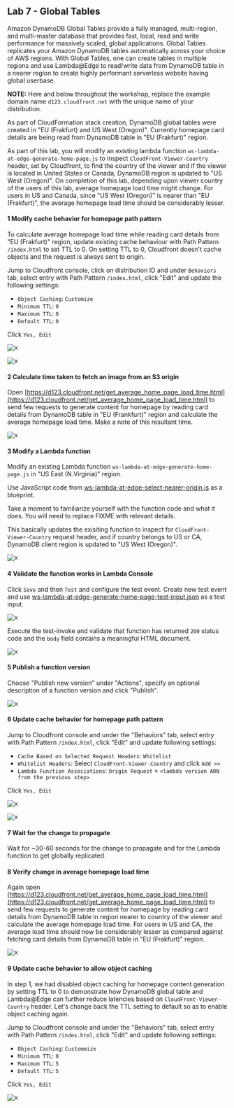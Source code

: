 ## Lab 7 - Global Tables

Amazon DynamoDB Global Tables provide a fully managed, multi-region, and multi-master database that provides fast, local, read and write performance for massively scaled, global applications. Global Tables replicates your Amazon DynamoDB tables automatically across your choice of AWS regions. With Global Tables, one can create tables in multiple regions and use Lambda@Edge to read/write data from DynamoDB table in a nearer region to create highly performant serverless website having global userbase.

**NOTE:** Here and below throughout the workshop, replace the example domain name `d123.cloudfront.net` with the unique name of your distribution.

As part of CloudFormation stack creation, DynamoDB global tables were created in "EU (Frakfurt) and US West (Oregon)". Currently homepage card details are being read from DynamoDB table in "EU (Frakfurt)" region.

As part of this lab, you will modify an existing lambda function `ws-lambda-at-edge-generate-home-page.js` to inspect `CloudFront-Viewer-Country` header, set by Cloudfront, to find the country of the viewer and if the viewer is located in United States or Canada, DynamoDB region is updated to "US West (Oregon)". On completion of this lab, depending upon viewer country of the users of this lab, average homepage load time might change. For users in US and Canada, since "US West (Oregon)" is nearer than "EU (Frakfurt)", the average homepage load time should be considerably lesser.

#### 1 Modify cache behavior for homepage path pattern

To calculate average homepage load time while reading card details from "EU (Frakfurt)" region, update existing cache behaviour with Path Pattern `/index.html` to set TTL to 0. On setting TTL to 0, Cloudfront doesn't cache objects and the request is always sent to origin.

Jump to Cloudfront console, click on distribution ID and under `Behaviors` tab, select entry with Path Pattern `/index.html`, click "Edit" and update the following settings:
* `Object Caching`: `Customize`
* `Minimum TTL`: `0`
* `Maximum TTL`: `0`
* `Default TTL`: `0`

Click `Yes, Edit`

<kbd>![x](./img/update-behavior-ttl.png)</kbd>

<kbd>![x](./img/update-behavior-ttl2.png)</kbd>

#### 2 Calculate time taken to fetch an image from an S3 origin

Open [https://d123.cloudfront.net/get_average_home_page_load_time.html](https://d123.cloudfront.net/get_average_home_page_load_time.html) to send few requests to generate content for homepage by reading card details from DynamoDB table in "EU (Frankfurt)" region and calculate the average homepage load time. Make a note of this resultant time.

<kbd>![x](./img/get-average-home-page-load-time.png)</kbd>

#### 3 Modify a Lambda function

Modify an existing Lambda function `ws-lambda-at-edge-generate-home-page.js` in "US East (N.Virginia)" region.

Use JavaScript code from [ws-lambda-at-edge-select-nearer-origin.js](./ws-lambda-at-edge-select-nearer-origin.js) as a blueprint. 

Take a moment to familiarize yourself with the function code and what it does. You will need to replace FIXME with relevant details.

This basically updates the exisiting function to inspect for `CloudFront-Viewer-Country` request header, and if country belongs to US or CA, DynamoDB client region is updated to "US West (Oregon)".


<kbd>![x](./img/modify-function.png)</kbd>

#### 4 Validate the function works in Lambda Console

Click `Save` and then `Test` and configure the test event. Create new test event and use [ws-lambda-at-edge-generate-home-page-test-input.json](./ws-lambda-at-edge-generate-home-page-test-input.json) as a test input.

<kbd>![x](./img/configure-test-event.png)</kbd>

Execute the test-invoke and validate that function has returned `200` status code and the `body` field contains a meaningful HTML document.

<kbd>![x](./img/test-invoke-results.png)</kbd>

#### 5 Publish a function version

Choose "Publish new version" under "Actions", specify an optional description of a function version and click "Publish".

<kbd>![x](./img/publish-function-version.png)</kbd>


#### 6 Update cache behavior for homepage path pattern 

Jump to Cloudfront console and under the "Behaviors" tab, select entry with Path Pattern `/index.html`, click "Edit" and update following settings:
* `Cache Based on Selected Request Headers`: `Whitelist`
* `Whitelist Headers`: Select `CloudFront-Viewer-Country` and click `Add >>`
* `Lambda Function Associations`: `Origin Request` = `<lambda version ARN from the previous step>`

Click `Yes, Edit`

<kbd>![x](./img/update-behavior.png)</kbd>

<kbd>![x](./img/update-behavior2.png)</kbd>

#### 7 Wait for the change to propagate

Wait for ~30-60 seconds for the change to propagate and for the Lambda function to get globally replicated.

#### 8 Verify change in average homepage load time

Again open [https://d123.cloudfront.net/get_average_home_page_load_time.html](https://d123.cloudfront.net/get_average_home_page_load_time.html) to send few requests to generate content for homepage by reading card details from DynamoDB table in region nearer to country of the viewer and calculate the average homepage load time. For users in US and CA, the average load time should now be considerably lesser as compared against fetching card details from DynamoDB table in "EU (Frakfurt)" region.

<kbd>![x](./img/get-updated-average-home-page-load-time.png)</kbd>

#### 9 Update cache behavior to allow object caching

In step 1, we had disabled object caching for homepage content generation by setting TTL to 0 to demonstrate how DynamoDB global table and Lambda@Edge can further reduce latencies based on `CloudFront-Viewer-Country` header. Let's change back the TTL setting to default so as to enable object caching again.

Jump to Cloudfront console and under the "Behaviors" tab, select entry with Path Pattern `/index.html`, click "Edit" and update following settings:
* `Object Caching`: `Custommize`
* `Minimum TTL`: `0`
* `Maximum TTL`: `5`
* `Default TTL`: `5`

Click `Yes, Edit`

<kbd>![x](./img/update-behavior-default-ttl.png)</kbd>